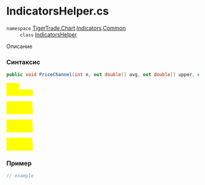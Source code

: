 
# IndicatorsHelper.cs
`namespace` [TigerTrade.Chart](../../../../../TigerTrade.Chart.md).[Indicators](../../../../../TigerTrade.Chart/Indicators.md).[Common](../../../../../TigerTrade.Chart/Indicators/Common.md)  
&nbsp;&nbsp;&nbsp;&nbsp;&nbsp;&nbsp;&nbsp;&nbsp;&nbsp;`class` [IndicatorsHelper](../../IndicatorsHelper.cs.md)

Описание

### Синтаксис
```csharp
public void PriceChannel(int n, out double[] avg, out double[] upper, out double[] lower)
```
<mark style="color:yellow;">`n` *`int`*  
 *Описание*  
  
<mark style="color:yellow;">`double` *`out`*  
 *Описание*  
  
<mark style="color:yellow;">`double` *`out`*  
 *Описание*  
  
<mark style="color:yellow;">`double` *`out`*  
 *Описание*  
  


### Пример  
```csharp
// example
```
                    
                    